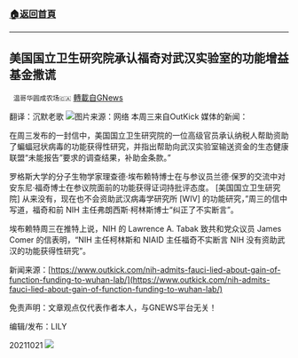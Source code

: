 ###  [:house:返回首頁](https://github.com/ourhimalayas/txt)
---


## 美国国立卫生研究院承认福奇对武汉实验室的功能增益基金撒谎
` 温哥华圆成农场🇨🇦` [轉載自GNews](https://gnews.org/zh-hans/1609079/)

翻译：沉默老歌
![](https://assets.gnews.org/wp-content/uploads/2021/10/gettyimages-1215224972-594x594-11-edited.jpg)图片来源：网络
本周三来自OutKick 媒体的新闻：

在周三发布的一封信中，美国国立卫生研究院的一位高级官员承认纳税人帮助资助了蝙蝠冠状病毒的功能获得性研究，并指出帮助向武汉实验室输送资金的生态健康联盟“未能报告”要求的调查结果，补助金条款。”

罗格斯大学的分子生物学家理查德·埃布赖特博士在与参议员兰德·保罗的交流中对安东尼·福奇博士在参议院面前的功能获得证词持批评态度。 [美国国立卫生研究院] 从来没有，现在也不会资助武汉病毒学研究所 [WIV] 的功能研究，”周三的信中写道，福奇和前 NIH 主任弗朗西斯·柯林斯博士“纠正了不实断言”。

埃布赖特周三在推特上说，NIH 的 Lawrence A. Tabak 致共和党众议员 James Comer 的信表明，“NIH 主任柯林斯和 NIAID 主任福奇不实断言 NIH 没有资助武汉的功能获得性研究”。

新闻来源：[https://www.outkick.com/nih-admits-fauci-lied-about-gain-of-function-funding-to-wuhan-lab/](https://www.outkick.com/nih-admits-fauci-lied-about-gain-of-function-funding-to-wuhan-lab/)

免责声明：文章观点仅代表作者本人，与GNEWS平台无关！

编辑/发布：LILY

20211021
![](https://assets.gnews.org/wp-content/uploads/2021/08/WhatsApp-Image-2021-03-19-at-8.52.30-PM.jpeg)
